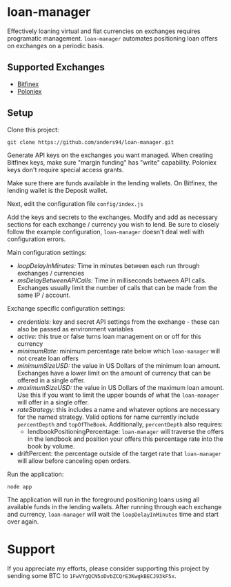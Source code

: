 # loan-manager
Effectively loaning virtual and fiat currencies on exchanges requires programatic management. `loan-manager`
automates positioning loan offers on exchanges on a periodic basis.

## Supported Exchanges
* [Bitfinex](https://www.bitfinex.com/)
* [Poloniex](https://www.poloniex.com/)

## Setup
Clone this project:

```git clone https://github.com/anders94/loan-manager.git```

Generate API keys on the exchanges you want managed. When creating Bitfinex keys, make sure "margin funding" 
has "write" capability. Poloniex keys don't require special access grants.

Make sure there are funds available in the lending wallets. On Bitfinex, the lending wallet is the Deposit 
wallet.

Next, edit the configuration file `config/index.js`

Add the keys and secrets to the exchanges. Modify and add as necessary sections for each exchange / currency 
you wish to lend. Be sure to closely follow the example configuration, `loan-manager` doesn't deal well with 
configuration errors.

Main configuration settings:
* *loopDelayInMinutes:* Time in minutes between each run through exchanges / currencies
* *msDelayBetweenAPICalls:* Time in milliseconds between API calls. Exchanges usually limit the number of calls 
  that can be made from the same IP / account.

Exchange specific configuration settings:
* *credentials:* key and secret API settings from the exchange - these can also be passed as environment variables
* *active:* this true or false turns loan management on or off for this currency
* *minimumRate:* minimum percentage rate below which `loan-manager` will not create loan offers
* *minimumSizeUSD:* the value in US Dollars of the minimum loan amount. Exchanges have a lower limit on the amount
  of currency that can be offered in a single offer.
* *maximumSizeUSD:* the value in US Dollars of the maximum loan amount. Use this if you want to limit the upper 
  bounds of what the `loan-manager` will offer in a single offer.
* *rateStrategy:* this includes a name and whatever options are necessary for the named strategy. Valid options
  for name currently include `percentDepth` and `topOfTheBook`. Additionally, `percentDepth` also requires:
  * lendbookPositioningPercentage: `loan-manager` will traverse the offers in the lendbook and position your offers
    this percentage rate into the book by volume.
* driftPercent: the percentage outside of the target rate that `loan-manager` will allow before canceling open
  orders.

Run the application:

```node app```

The application will run in the foreground positioning loans using all available funds in the lending wallets.
After running through each exchange and currency, `loan-manager` will wait the `loopDelayInMinutes` time and
start over again.

# Support
If you appreciate my efforts, please consider supporting this project by sending some BTC to 
`1FwVYgQCN5oDvbZCQrE3KwgkBECJ93kF5x`.
